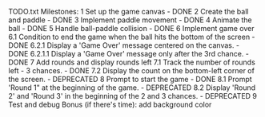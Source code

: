 TODO.txt
Milestones:
1 Set up the game canvas - DONE
2 Create the ball and paddle - DONE
3 Implement paddle movement - DONE
4 Animate the ball - DONE
5 Handle ball-paddle collision - DONE
6 Implement game over
    6.1 Condition to end the game when the ball hits the bottom of the screen - DONE
    6.2.1 Display a 'Game Over' message centered on the canvas. - DONE
        6.2.1.1 Display a 'Game Over' message only after the 3rd chance. - DONE
7 Add rounds and display rounds left
    7.1 Track the number of rounds left - 3 chances. - DONE
    7.2 Display the count on the bottom-left corner of the screen. - DEPRECATED
8 Prompt to start the game - DONE
    8.1 Prompt 'Round 1" at the beginning of the game. - DEPRECATED
    8.2 Display 'Round 2' and 'Round 3' in the beginning of the 2 and 3 chances. - DEPRECATED
9 Test and debug
Bonus (if there's time): add background color